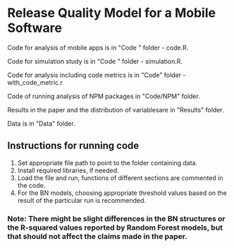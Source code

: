 # Release Quality Model for a Mobile Software

 Code for analysis of mobile apps is in "Code " folder - code.R.
 
 Code for simulation study is in "Code " folder - simulation.R.
 
 Code for analysis including code metrics is in "Code" folder - with_code_metric.r
 
 Code of running analysis of NPM packages in "Code/NPM" folder.
 
 Results in the paper and the distribution of variablesare in "Results" folder.
 
 Data is in "Data" folder.
 
 ## Instructions for running code
 
 1. Set appropriate file path to point to the folder containing data.
 1. Install required libraries, if needed.
 1. Load the file and run, functions of different sections are commented in the code.
 1. For the BN models, choosing appropriate threshold values based on the result of the particular run is recommended.

### Note: There might be slight differences in the BN structures or the R-squared values reported by Random Forest models, but that should not affect the claims made in the paper.
